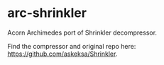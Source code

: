 # arc-shrinkler
Acorn Archimedes port of Shrinkler decompressor.

Find the compressor and original repo here: https://github.com/askeksa/Shrinkler.
